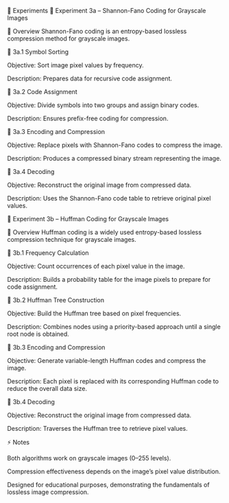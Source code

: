 📂 Experiments
🧪 Experiment 3a – Shannon-Fano Coding for Grayscale Images

📌 Overview
Shannon-Fano coding is an entropy-based lossless compression method for grayscale images.

🔹 3a.1 Symbol Sorting

Objective: Sort image pixel values by frequency.

Description: Prepares data for recursive code assignment.

🔹 3a.2 Code Assignment

Objective: Divide symbols into two groups and assign binary codes.

Description: Ensures prefix-free coding for compression.

🔹 3a.3 Encoding and Compression

Objective: Replace pixels with Shannon-Fano codes to compress the image.

Description: Produces a compressed binary stream representing the image.

🔹 3a.4 Decoding

Objective: Reconstruct the original image from compressed data.

Description: Uses the Shannon-Fano code table to retrieve original pixel values.

🧪 Experiment 3b – Huffman Coding for Grayscale Images

📌 Overview
Huffman coding is a widely used entropy-based lossless compression technique for grayscale images.

🔹 3b.1 Frequency Calculation

Objective: Count occurrences of each pixel value in the image.

Description: Builds a probability table for the image pixels to prepare for code assignment.

🔹 3b.2 Huffman Tree Construction

Objective: Build the Huffman tree based on pixel frequencies.

Description: Combines nodes using a priority-based approach until a single root node is obtained.

🔹 3b.3 Encoding and Compression

Objective: Generate variable-length Huffman codes and compress the image.

Description: Each pixel is replaced with its corresponding Huffman code to reduce the overall data size.

🔹 3b.4 Decoding

Objective: Reconstruct the original image from compressed data.

Description: Traverses the Huffman tree to retrieve pixel values.

⚡ Notes

Both algorithms work on grayscale images (0–255 levels).

Compression effectiveness depends on the image’s pixel value distribution.

Designed for educational purposes, demonstrating the fundamentals of lossless image compression.
